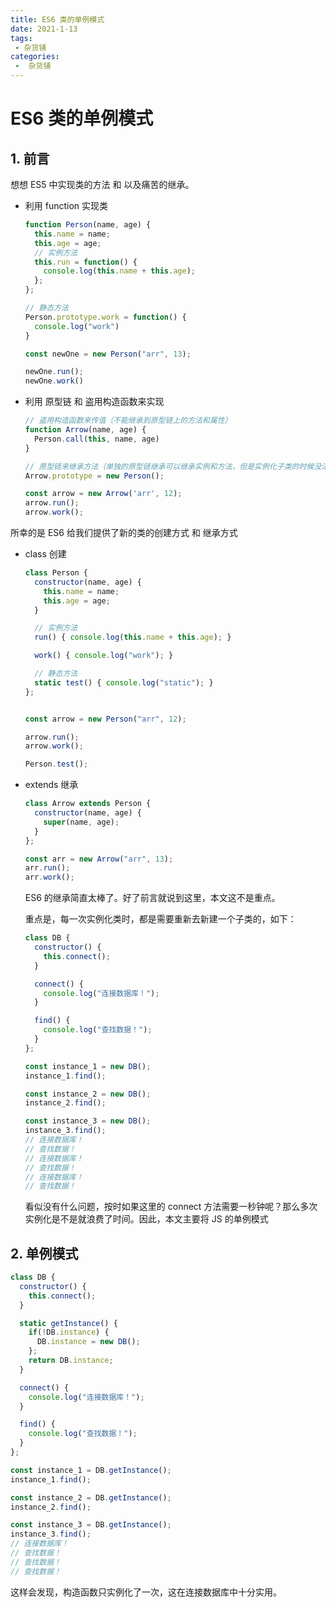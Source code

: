 ```yaml
---
title: ES6 类的单例模式
date: 2021-1-13
tags:
 - 杂货铺
categories:
 -  杂货铺
---
```


# ES6 类的单例模式

## 1. 前言

想想 ES5 中实现类的方法 和 以及痛苦的继承。

- 利用 function 实现类

  ```js
  function Person(name, age) {
    this.name = name;
    this.age = age;
    // 实例方法
    this.run = function() {
      console.log(this.name + this.age);
    };
  };
  
  // 静态方法
  Person.prototype.work = function() {
    console.log("work")
  }
  
  const newOne = new Person("arr", 13);
  
  newOne.run();
  newOne.work()
  ```

- 利用 原型链 和 盗用构造函数来实现

  ```js
  // 盗用构造函数来传值（不能继承到原型链上的方法和属性）
  function Arrow(name, age) {
    Person.call(this, name, age)
  }
  
  // 原型链来继承方法（单独的原型链继承可以继承实例和方法，但是实例化子类的时候没法给父类传值）
  Arrow.prototype = new Person();
  
  const arrow = new Arrow('arr', 12);
  arrow.run();
  arrow.work();
  ```

所幸的是 ES6 给我们提供了新的类的创建方式 和 继承方式

- class 创建

  ```js
  class Person {
    constructor(name, age) {
      this.name = name;
      this.age = age;
    }
  
    // 实例方法
    run() { console.log(this.name + this.age); }
  
    work() { console.log("work"); }
  
    // 静态方法
    static test() { console.log("static"); }
  };
  
  
  const arrow = new Person("arr", 12);
  
  arrow.run();
  arrow.work();
  
  Person.test();
  ```

- extends 继承

  ```js
  class Arrow extends Person {
    constructor(name, age) {
      super(name, age);
    }
  };
  
  const arr = new Arrow("arr", 13);
  arr.run();
  arr.work();
  ```

  ES6 的继承简直太棒了。好了前言就说到这里，本文这不是重点。

  重点是，每一次实例化类时，都是需要重新去新建一个子类的，如下：

  ```js
  class DB {
    constructor() {
      this.connect();
    }
  
    connect() {
      console.log("连接数据库！");
    }
  
    find() {
      console.log("查找数据！");
    }
  };
  
  const instance_1 = new DB();
  instance_1.find();
  
  const instance_2 = new DB();
  instance_2.find();
  
  const instance_3 = new DB();
  instance_3.find();
  // 连接数据库！
  // 查找数据！
  // 连接数据库！
  // 查找数据！
  // 连接数据库！
  // 查找数据！
  ```

  看似没有什么问题，按时如果这里的 connect 方法需要一秒钟呢？那么多次实例化是不是就浪费了时间。因此，本文主要将 JS 的单例模式

## 2. 单例模式



```js
class DB {
  constructor() {
    this.connect();
  }

  static getInstance() {
    if(!DB.instance) {
      DB.instance = new DB();
    };
    return DB.instance;
  }

  connect() {
    console.log("连接数据库！");
  }

  find() {
    console.log("查找数据！");
  }
};

const instance_1 = DB.getInstance();
instance_1.find();

const instance_2 = DB.getInstance();
instance_2.find();

const instance_3 = DB.getInstance();
instance_3.find();
// 连接数据库！
// 查找数据！
// 查找数据！
// 查找数据！
```

这样会发现，构造函数只实例化了一次，这在连接数据库中十分实用。